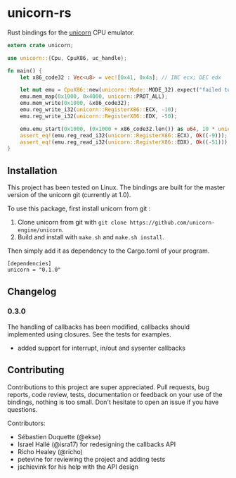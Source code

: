 # unicorn-rs
Rust bindings for the [unicorn](http://www.unicorn-engine.org/) CPU emulator.

```rust
extern crate unicorn;

use unicorn::{Cpu, CpuX86, uc_handle};

fn main() {
    let x86_code32 : Vec<u8> = vec![0x41, 0x4a]; // INC ecx; DEC edx

    let mut emu = CpuX86::new(unicorn::Mode::MODE_32).expect("failed to instantiate emulator");
    emu.mem_map(0x1000, 0x4000, unicorn::PROT_ALL); 
    emu.mem_write(0x1000, &x86_code32); 
    emu.reg_write_i32(unicorn::RegisterX86::ECX, -10);
    emu.reg_write_i32(unicorn::RegisterX86::EDX, -50);

    emu.emu_start(0x1000, (0x1000 + x86_code32.len()) as u64, 10 * unicorn::SECOND_SCALE, 1000);
    assert_eq!(emu.reg_read_i32(unicorn::RegisterX86::ECX), Ok((-9)));
    assert_eq!(emu.reg_read_i32(unicorn::RegisterX86::EDX), Ok((-51)));
}
```

## Installation

This project has been tested on Linux. The bindings are built for the master version of the unicorn
git (currently at 1.0).

To use this package, first install unicorn from git :

1. Clone unicorn from git with `git clone https://github.com/unicorn-engine/unicorn`.
2. Build and install with `make.sh` and `make.sh install`.

Then simply add it as dependency to the Cargo.toml of your program.

```
[dependencies]
unicorn = "0.1.0"
```

## Changelog

### 0.3.0

The handling of callbacks has been modified, callbacks should implemented using closures. See the
tests for examples.

- added support for interrupt, in/out and sysenter callbacks


## Contributing

Contributions to this project are super appreciated. Pull requests, bug reports, code review, tests, 
documentation or feedback on your use of the bindings, nothing is too small. Don't hesitate to open
an issue if you have questions.

Contributors:

- Sébastien Duquette (@ekse)
- Israel Hallé (@isra17) for redesigning the callbacks API
- Richo Healey (@richo)
- petevine for reviewing the project and adding tests
- jschievink for his help with the API design
